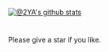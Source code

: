 [![@2YA's github stats](https://github-readme-stats.vercel.app/api?username=Wpenga&show_icons=true)](https://github.com/anuraghazra/github-readme-stats)
#
Please give a star if you like.

